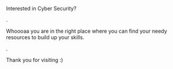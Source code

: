 Interested in Cyber Security?

.

Whoooaa you are in the right place where you can find your needy resources to
build up your skills.

.


Thank you for visiting :)
